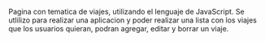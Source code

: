 Pagina con tematica de viajes, utilizando el lenguaje de JavaScript. Se utlilizo para realizar una aplicacion y poder realizar una lista con los viajes que los usuarios quieran, podran agregar, editar y borrar un viaje. 